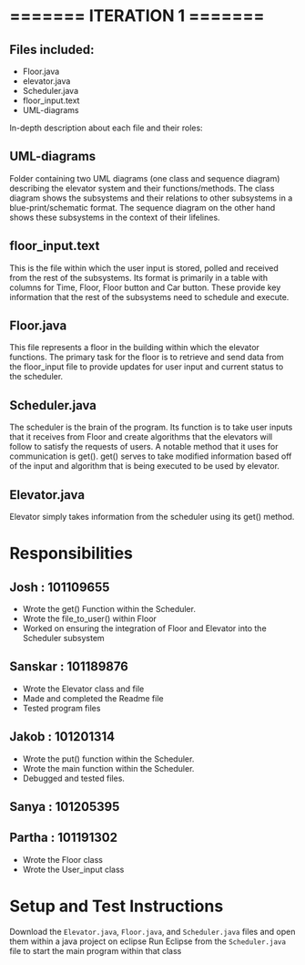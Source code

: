 # ======= ITERATION 1 =======

## Files included:
- Floor.java
- elevator.java
- Scheduler.java
- floor_input.text
- UML-diagrams

In-depth description about each file and their roles:

## UML-diagrams 
Folder containing two UML diagrams (one class and sequence diagram) describing the elevator system and their functions/methods. The class diagram shows the subsystems and their relations to other subsystems in a blue-print/schematic format. The sequence diagram on the other hand shows these subsystems in the context of their lifelines. 

## floor_input.text
This is the file within which the user input is stored, polled and received from the rest of the subsystems. Its format is primarily in a table with columns for Time, Floor, Floor button and Car button. These provide key information that the rest of the subsystems need to schedule and execute. 

## Floor.java
This file represents a floor in the building within which the elevator functions. The primary task for the floor is to retrieve and send data from the floor_input file to provide updates for user input and current status to the scheduler. 

## Scheduler.java
The scheduler is the brain of the program. Its function is to take user inputs that it receives from Floor and create algorithms that the elevators will follow to satisfy the requests of users. A notable method that it uses for communication is get(). get() serves to take modified information based off of the input and algorithm that is being executed to be used by elevator.

## Elevator.java
Elevator simply takes information from the scheduler using its get() method. 

# Responsibilities
## Josh : 101109655
  - Wrote the get() Function within the Scheduler. 
  - Wrote the file_to_user() within Floor 
  - Worked on ensuring the integration of Floor and Elevator into the Scheduler subsystem

## Sanskar : 101189876
  - Wrote the Elevator class and file
  - Made and completed the Readme file
  - Tested program files
## Jakob : 101201314
  - Wrote the put() function within the Scheduler. 
  - Wrote the main function within the Scheduler.
  - Debugged and tested files.

## Sanya : 101205395

## Partha : 101191302
  - Wrote the Floor class
  - Wrote the User_input class

# Setup and Test Instructions
Download the `Elevator.java`, `Floor.java`, and `Scheduler.java` files and open them within a java project on eclipse
Run Eclipse from the `Scheduler.java` file to start the main program within that class
